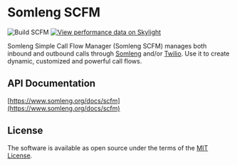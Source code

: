 # Somleng SCFM

![Build SCFM](https://github.com/somleng/somleng-scfm/workflows/Build%20SCFM/badge.svg) [![View performance data on Skylight](https://badges.skylight.io/status/YxPzpqwXsqPx.svg)](https://oss.skylight.io/app/applications/YxPzpqwXsqPx)

Somleng Simple Call Flow Manager (Somleng SCFM) manages both inbound and outbound calls through [Somleng](https://github.com/somleng/twilreapi) and/or [Twilio](https://www.twilio.com/). Use it to create dynamic, customized and powerful call flows.

## API Documentation

[https://www.somleng.org/docs/scfm](https://www.somleng.org/docs/scfm)

## License

The software is available as open source under the terms of the [MIT License](http://opensource.org/licenses/MIT).
